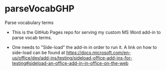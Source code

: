 # parseVocabGHP
Parse vocabulary terms

* This is the GitHub Pages repo for serving my custom MS Word add-in to parse vocab terms.

* One needs to "Side-load" the add-in in order to run it. A link on how to side-load can be found at https://docs.microsoft.com/en-us/office/dev/add-ins/testing/sideload-office-add-ins-for-testing#sideload-an-office-add-in-in-office-on-the-web

